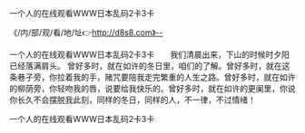 一个人的在线观看WWW日本乱码2卡3卡

《/内/部/观/看/地/址👉http://d8s8.com》--

一个人的在线观看WWW日本乱码2卡3卡　　我们清晨出来，下山的时候时夕阳已经落满肩头。
	曾好多时，就在如许的冬日里，咱们的了解。曾好多时，就在这条巷子旁，你拉着我的手，赌咒要陪我走完繁重的人生之路。曾好多时，就在如许的柳荫旁，你轻吻我的唇，说要给我快乐的。曾好多时，就在如许的更阑里，你说你长久不会摆脱我此刻，同样的冬日，同样的人，不一律，不过情绪！





一个人的在线观看WWW日本乱码2卡3卡

